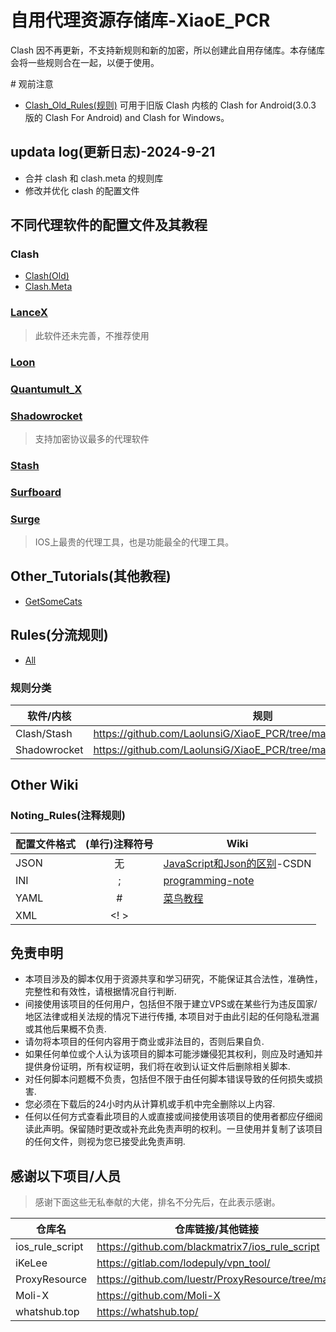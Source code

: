 # 自用代理资源存储库-XiaoE_PCR
Clash 因不再更新，不支持新规则和新的加密，所以创建此自用存储库。本存储库会将一些规则合在一起，以便于使用。

\# 观前注意
- [Clash_Old_Rules(规则)](https://github.com/LaolunsiG/XiaoE_PCR/tree/main/rules/Clash_Old) 可用于旧版 Clash 内核的 Clash for Android(3.0.3 版的 Clash For Android) and Clash for Windows。

## updata log(更新日志)-2024-9-21
- 合并 clash 和 clash.meta 的规则库
- 修改并优化 clash 的配置文件


## 不同代理软件的配置文件及其教程
### Clash
- [Clash(Old)](https://github.com/LaolunsiG/XiaoE_PCR/tree/main/Config_File/Clash)
- [Clash.Meta](https://github.com/LaolunsiG/XiaoE_PCR/tree/main/Config_File/Clash_Meta)

### [LanceX](https://github.com/LaolunsiG/XiaoE_PCR/tree/main/Config_File/LanceX)
> 此软件还未完善，不推荐使用

### [Loon](https://github.com/LaolunsiG/XiaoE_PCR/tree/main/Config_File/Loon)

### [Quantumult_X](https://github.com/LaolunsiG/XiaoE_PCR/tree/main/Config_File/Quantumult_X)

### [Shadowrocket](https://github.com/LaolunsiG/XiaoE_PCR/tree/main/Config_File/Shadowrocket)
> 支持加密协议最多的代理软件

### [Stash](https://github.com/LaolunsiG/XiaoE_PCR/tree/main/Config_File/Stash)

### [Surfboard](https://github.com/LaolunsiG/XiaoE_PCR/tree/main/Config_File/Surfboard)

### [Surge](https://github.com/LaolunsiG/XiaoE_PCR/tree/main/Config_File/Surge)
> IOS上最贵的代理工具，也是功能最全的代理工具。

## Other_Tutorials(其他教程)
- [GetSomeCats](https://github.com/getsomecat/GetSomeCats/tree/Surge)

## Rules(分流规则)
- [All](https://github.com/LaolunsiG/XiaoE_PCR/tree/main/rules)
### 规则分类

| 软件/内核 | 规则 |
| -- | -- |
| Clash/Stash | https://github.com/LaolunsiG/XiaoE_PCR/tree/main/rules/Clash.Meta |
| Shadowrocket | https://github.com/LaolunsiG/XiaoE_PCR/tree/main/rules/Shadowrocket |

## Other Wiki
### Noting_Rules(注释规则)

| 配置文件格式 | (单行)注释符号 | Wiki |
| -- | :--: | -- |
| JSON | 无 | [JavaScript和Json的区别](https://blog.csdn.net/qq_44273429/article/details/117409345)-CSDN |
| INI | ; | [programming-note](https://programming-note-sylarliu.readthedocs.io/zh-cn/latest/index.html) |
| YAML | # | [菜鸟教程](https://www.runoob.com/w3cnote/yaml-intro.html) |
| XML | <! > |  |

## 免责申明
- 本项目涉及的脚本仅用于资源共享和学习研究，不能保证其合法性，准确性，完整性和有效性，请根据情况自行判断.
- 间接使用该项目的任何用户，包括但不限于建立VPS或在某些行为违反国家/地区法律或相关法规的情况下进行传播, 本项目对于由此引起的任何隐私泄漏或其他后果概不负责.
- 请勿将本项目的任何内容用于商业或非法目的，否则后果自负.
- 如果任何单位或个人认为该项目的脚本可能涉嫌侵犯其权利，则应及时通知并提供身份证明，所有权证明，我们将在收到认证文件后删除相关脚本.
- 对任何脚本问题概不负责，包括但不限于由任何脚本错误导致的任何损失或损害.
- 您必须在下载后的24小时内从计算机或手机中完全删除以上内容.
- 任何以任何方式查看此项目的人或直接或间接使用该项目的使用者都应仔细阅读此声明。保留随时更改或补充此免责声明的权利。一旦使用并复制了该项目的任何文件，则视为您已接受此免责声明.

## 感谢以下项目/人员
> 感谢下面这些无私奉献的大佬，排名不分先后，在此表示感谢。

|仓库名|仓库链接/其他链接|Telegram频道|
|--|--|--|
|ios_rule_script|https://github.com/blackmatrix7/ios_rule_script||
|iKeLee|https://gitlab.com/lodepuly/vpn_tool/|https://t.me/iKeLee|
|ProxyResource|https://github.com/luestr/ProxyResource/tree/main||
|Moli-X|https://github.com/Moli-X|https://t.me/QuantX|
|whatshub.top|https://whatshub.top/||

